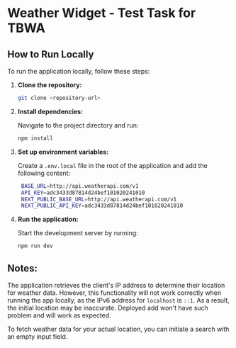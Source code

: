 
# Weather Widget - Test Task for TBWA

## How to Run Locally

To run the application locally, follow these steps:

1. **Clone the repository:**

   ```bash
   git clone <repository-url>
   ```

2. **Install dependencies:**

   Navigate to the project directory and run:

   ```bash
   npm install
   ```

3. **Set up environment variables:**

   Create a `.env.local` file in the root of the application and add the following content:

   ```bash
    BASE_URL=http://api.weatherapi.com/v1
    API_KEY=adc3433d87814d24bef101020241010
    NEXT_PUBLIC_BASE_URL=http://api.weatherapi.com/v1
    NEXT_PUBLIC_API_KEY=adc3433d87814d24bef101020241010
   ```


4. **Run the application:**

   Start the development server by running:

   ```bash
   npm run dev
   ```

## Notes:

The application retrieves the client's IP address to determine their location for weather data. However, this functionality will not work correctly when running the app locally, as the IPv6 address for `localhost` is `::1`. As a result, the initial location may be inaccurate.
Deployed add won't have such problem and will work as expected.

To fetch weather data for your actual location, you can initiate a search with an empty input field.
